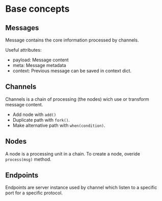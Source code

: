 # Base concepts

## Messages

Message contains the core information processed by channels.

Useful attributes:

* payload: Message content
* meta: Message metadata
* context: Previous message can be saved in context dict.


## Channels

Channels is a chain of processing (the nodes) wich use or
transform message content.

* Add node with `add()`
* Duplicate path with `fork()`.
* Make alternative path with `when(condition)`.
 

## Nodes

A node is a processing unit in a chain.
To create a node, overide `process(msg)` method.

## Endpoints

Endpoints are server instance used by channel
which listen to a specific port for a specific protocol.

